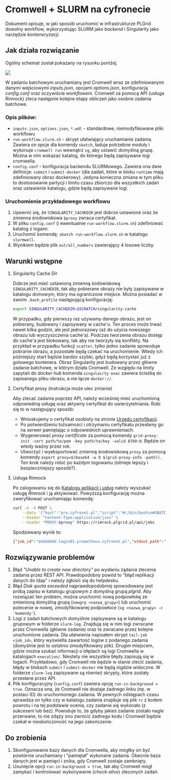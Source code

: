 # Cromwell + SLURM na cyfronecie

Dokument opisuje, w jaki sposób uruchomić w infrastrukturze PLGrid dowolny workflow, wykorzystując SLURM jako _backend_ i Singularity jako narzędzie _konteneryzacji_.

## Jak działa rozwiązanie

Ogólny schemat został pokazany na rysunku poniżej.

![](media/slurmwell.jpg)

W zadaniu batchowym uruchamiany jest Cromwell wraz ze zdefiniowanymi danymi wejściowymi _inputs.json_, opcjami _options.json_, konfiguracją _config.conf_ oraz oczywiście _workflowem_. Cromwell za pomocą API (usługa Rimrock) zleca następnie kolejne etapy obliczeń jako osobne zadania batchowe.

### Opis plików:

- `inputs.json`, `options.json`, `*.wdl` - standardowe, niemodyfikowane pliki workflowu
- `run-workflow.slurm.sh` - skrypt ułatwiający uruchamianie zadania. Zawiera on opcje dla komendy `sbatch`, ładuje potrzebne moduły i wykonuje `cromwell run` wewnątrz `sg`, aby ustawić domyślną grupę. Można w nim wskazać katalog, do którego będą zapisywane logi cromwella.
- `config.conf` - konfiguracja backendu SLURMowego. Zawiera ona dwie definicje: `submit` i `submit-docker` (dla zadań, które w bloku `runtime` mają zdefiniowany obraz dockerowy). Jedyna konieczna zmiana w tym pliku to dostosowanie partycji i limitu czasu zbiorczo dla wszystkich zadań oraz ustawienie katalogu, gdzie będą zapisywane logi.

### Uruchomienie przykładowego workflowu

1. Upewnić się, że `SINGULARITY_CACHEDIR` jest dobrze ustawione oraz że zmienna środowiskowa `$proxy` zwraca certyfikat.
1. W pliku `config.conf` (i ewentualnie `run-workflow.slurm.sh`) zdefiniować katalog z logami.
1. Uruchomić komendę: `sbatch run-workflow.slurm.sh` w katalogu `slurmwell`.
1. Wynikiem będzie plik `out/all_numbers` zawierający 4 losowe liczby.

## Warunki wstępne

1. Singularity Cache Dir

   Dobrze jest mieć ustawioną zmienną śodowiskową `SINGULARITY_CACHEDIR`, tak aby pobierane obrazy nie były zapisywane w katalogu domowym, który ma ograniczone miejsce. Można posiadać w swoim `.bash_profile` następującą konfigurację: 
   ```bash
   export SINGULARITY_CACHEDIR=$SCRATCH/singularity-cache
   ```
   W przypadku, gdy pierwszy raz używamy danego obrazu, jest on pobierany, budowany i zapisywany w cache'u. Ten proces może trwać nawet kilka godzin, ale jest jednorazowy (aż do użycia nowszego obrazu lub wyczyszczenia cache'a). Podczas tworzenia obrazu dostęp do cache'a jest blokowany, tak aby nie tworzyły się konflikty. Na przykład w przypadku funkcji `scatter`, tylko jedno zadanie spowoduje pobranie obrazu, a pozostałe będą czekać na uruchomienie. Wtedy ich późniejszy start będzie bardzo szybki, gdyż będą korzystać już z gotowego kontenera. Obraz Singularity jest budowany przez główne zadanie batchowe, w którym działa Cromwell. Ze względu na limity zapytań do _docker hub_ komenda `singulairty exec` zawiera ścieżkę do zapisanego pliku obrazu, a nie łącze `docker://`.

1. Certyfikat proxy (instrukcja może ulec zmianie)

   Aby zlecać zadania poprzez API, należy wcześniej mieć uruchomioną odpowiednią usługę oraz aktywny certyfikat do uwierzytelniania. Robi się to w następujący sposób:
   - Wnioskujemy o certyfikat osobisty na stronie [Urzędu certyfikacji](https://plgrid-ca.pl/enrol/personal_csr.jsp).
   - Po potwierdzeniu tożsamości i otrzymaniu certyfikatu przesłamy go na serwer pamiętając o odpowiednich uprawnieniach.
   - Wygenerować _proxy certificate_ za pomocą komendy `grid-proxy-init -cert path/to/pem -key path/to/key -valid 8760:0`. Będzie on wtedy ważny przez rok.
   - Utworzyć i wyeksportować zmienną środowiskową `proxy` za pomocą komendy `export proxy=$(base64 -w 0 $(grid-proxy-info -path))`. Ten krok należy robić po każdym logowaniu (istnieje lepszy i bezpieczniejszy sposób?).

1. Usługa Rimrock

   Po zalogowaniu się do [Katalogu aplikacji i usług](https://aplikacje.plgrid.pl) należy wyszukać usługę _Rimrock_ i ją aktywować. Powyższą konfigurację można zweryfikować uruchamiając komendę:
   ```bash
   curl -k -X POST \
       --data '{"host":"pro.cyfronet.pl","script":"#!/bin/bash\n#SBATCH -p plgrid-testing\ndate"}' \
       --header "Content-Type:application/json" \
       --header "PROXY:$proxy" https://rimrock.plgrid.pl/api/jobs
   ```
   Spodziewany wynik to:
   ```json
   {"job_id":"dddddddd.login01.prometheus.cyfronet.pl","stdout_path":"https://data.plgrid.pl/download/path/out","stderr_path":"https://data.plgrid.pl/download/path/err","status":"QUEUED"}
   ```

## Rozwiązywanie problemów

1. Błąd _"Unable to create new directory"_ po wysłaniu żądania zlecenia zadania przez REST API. Prawdopodobny powód to "błąd replikacji danych do ldap" i należy zgłosić się do helpdesku.
1. Błąd _Disk quota exceeded_ najprawdopodobniej spowodowany jest próbą zapisu w katalogu grupowym z domyślną grupą _plgrid_. Aby rozwiązać ten problem, można uruchomić nową podpowłokę ze zmienioną domyślną grupą (`newgrp <nazwa_grupy>`) lub uruchomić polecenie w nowej, zmodyfikowanej podpowłoce (`sg <nazwa_grupy> -c 'komendy'`).
1. Logi z zadań batchowych domyślnie zapisywane są w katalogu grupowym w folderze `slurm-log`. Znajdują się w nim logi zwracane przez Cromwella (główne zadanie) oraz te zwracane przez kolejne uruchomione zadania. Dla ułatwienia napisałem skrypt `tail-job <job_id>`, który wyświetla zawartość logów z podanego zadania (domyślnie jest to ostatnio zmodyfikowany plik). Drugim miejscem, gdzie można szukać informacji o błędach są logi Cromwella w katalogach `execution/`. Niestety nie wszystkie błędy zapisują się w logach. Przykładowo, gdy Cromwell nie będzie w stanie zlecić zadania, błędy w blokach `submit` i `submit-docker` nie będą nigdzie widoczne. W folderze `slurm-log` zapisywane są również skrypty, które zostały przesłane przez API.
1. Plik konfiguracyjny (`config.conf`) zawiera opcję `run-in-background = true`. Oznacza ona, że Cromwell nie dostaje żadnego linku (np. w postaci ID) do uruchomionego zadania. W pewnych odstępach czasu sprawdza on tylko czy w katalogu zadania znajduje się plik `rc` z kodem powrotu i na tej podstawie ocenia, czy zadanie się wykonało (z sukcesem lub bez). Powoduje to, że gdyby jakieś zadanie zostało nagle przerwane, to nie zdąży ono zwrócić żadnego kodu i Cromwell będzie czekał w nieskończoność na jego zakończenie.

## Do zrobienia
1. Skonfigurowanie bazy danych dla Cromwella, aby mógłby on być powtórnie uruchamiany i "pamiętał" wykonane zadania. Obecnie baza danych jest w pamięci i znika, gdy Cromwell zostaje zamknięty.
3. Usunięcie opcji `run-in-background = true`, tak aby Cromwell mógł zamykać i kontrolować wykonywanie (_check-alive_) zleconych zadań.
